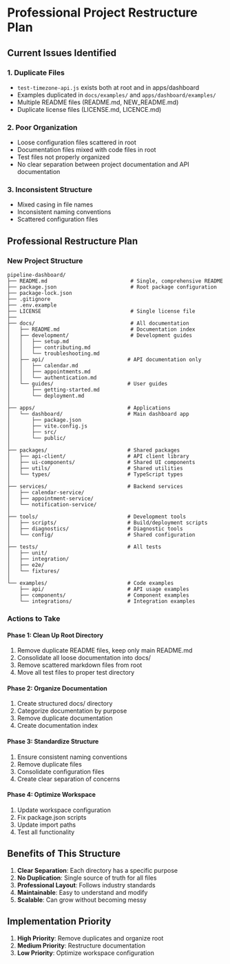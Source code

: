 # Professional Project Restructure Plan

## Current Issues Identified

### 1. Duplicate Files
- `test-timezone-api.js` exists both at root and in apps/dashboard
- Examples duplicated in `docs/examples/` and `apps/dashboard/examples/`
- Multiple README files (README.md, NEW_README.md)
- Duplicate license files (LICENSE.md, LICENCE.md)

### 2. Poor Organization
- Loose configuration files scattered in root
- Documentation files mixed with code files in root
- Test files not properly organized
- No clear separation between project documentation and API documentation

### 3. Inconsistent Structure
- Mixed casing in file names
- Inconsistent naming conventions
- Scattered configuration files

## Professional Restructure Plan

### New Project Structure
```
pipeline-dashboard/
├── README.md                           # Single, comprehensive README
├── package.json                        # Root package configuration
├── package-lock.json                  
├── .gitignore                          
├── .env.example                        
├── LICENSE                             # Single license file
├── 
├── docs/                               # All documentation
│   ├── README.md                       # Documentation index
│   ├── development/                    # Development guides
│   │   ├── setup.md
│   │   ├── contributing.md
│   │   └── troubleshooting.md
│   ├── api/                           # API documentation only
│   │   ├── calendar.md
│   │   ├── appointments.md
│   │   └── authentication.md
│   └── guides/                        # User guides
│       ├── getting-started.md
│       └── deployment.md
│
├── apps/                              # Applications
│   └── dashboard/                     # Main dashboard app
│       ├── package.json
│       ├── vite.config.js
│       ├── src/
│       └── public/
│
├── packages/                          # Shared packages
│   ├── api-client/                    # API client library
│   ├── ui-components/                 # Shared UI components
│   ├── utils/                         # Shared utilities
│   └── types/                         # TypeScript types
│
├── services/                          # Backend services
│   ├── calendar-service/
│   ├── appointment-service/
│   └── notification-service/
│
├── tools/                             # Development tools
│   ├── scripts/                       # Build/deployment scripts
│   ├── diagnostics/                   # Diagnostic tools
│   └── config/                        # Shared configuration
│
├── tests/                             # All tests
│   ├── unit/
│   ├── integration/
│   ├── e2e/
│   └── fixtures/
│
└── examples/                          # Code examples
    ├── api/                           # API usage examples
    ├── components/                    # Component examples
    └── integrations/                  # Integration examples
```

### Actions to Take

#### Phase 1: Clean Up Root Directory
1. Remove duplicate README files, keep only main README.md
2. Consolidate all loose documentation into docs/
3. Remove scattered markdown files from root
4. Move all test files to proper test directory

#### Phase 2: Organize Documentation
1. Create structured docs/ directory
2. Categorize documentation by purpose
3. Remove duplicate documentation
4. Create documentation index

#### Phase 3: Standardize Structure
1. Ensure consistent naming conventions
2. Remove duplicate files
3. Consolidate configuration files
4. Create clear separation of concerns

#### Phase 4: Optimize Workspace
1. Update workspace configuration
2. Fix package.json scripts
3. Update import paths
4. Test all functionality

## Benefits of This Structure

1. **Clear Separation**: Each directory has a specific purpose
2. **No Duplication**: Single source of truth for all files
3. **Professional Layout**: Follows industry standards
4. **Maintainable**: Easy to understand and modify
5. **Scalable**: Can grow without becoming messy

## Implementation Priority

1. **High Priority**: Remove duplicates and organize root
2. **Medium Priority**: Restructure documentation
3. **Low Priority**: Optimize workspace configuration
